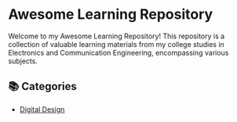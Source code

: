
# Awesome Learning Repository

Welcome to my Awesome Learning Repository! This repository is a collection of valuable learning materials from my college studies in Electronics and Communication Engineering, encompassing various subjects.
## 📚 Categories

- [Digital Design](#Digital-Design)
